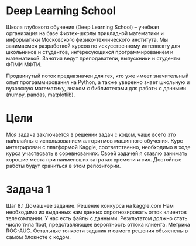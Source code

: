 # Deep Learning School 
Школа глубокого обучения (Deep Learning School) – учебная организация на базе Физтех-школы прикладной математики и информатики Московского физико-технического института. Мы занимаемся разработкой курсов по искусственному интеллекту для школьников и студентов, интересующихся программированием и математикой. Занятия ведут преподаватели, выпускники и студенты ФПМИ МФТИ.

Продвинутый поток предназначен для тех, кто уже имеет значительный опыт программирования на Python, а также уверенно знает школьную и вузовскую математику, знаком с библиотеками для работы с данными (numpy, pandas, matplotlib). 

# Цели
Моя задача заключается в решении задач с кодом, чаще всего это пайплайны с использованием алгоритмов машинного обучения. Курс интегрирован с платформой Kaggle, соответственно, необходимо в ходе курса участвовать в соревнованиях. Своей задачей я ставлю занимать хорошие места при наименьших затратах времени и сил. Достойные работы будут храниться в этом репозитории.

# Задача 1
Шаг 8.1 Домашнее задание. Решение конкурса на kaggle.com
Нам необходимо из выданных нам данных спрогнозировать отток клиентов телекомпании. У нас есть файлы с данными. Результатом должно стать число типа float, представляющее вероятность оттока клиента. Метрика ROC-AUC. Остальные тонкости задания и самого решения объяснены в самом блокноте с кодом.
